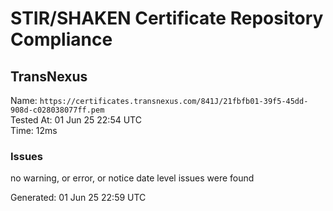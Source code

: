 # STIR/SHAKEN Certificate Repository Compliance

## TransNexus

Name: `https://certificates.transnexus.com/841J/21fbfb01-39f5-45dd-908d-c028038077ff.pem`\
Tested At: 01 Jun 25 22:54 UTC\
Time: 12ms

### Issues

no warning, or error, or notice date level issues were found

Generated: 01 Jun 25 22:59 UTC